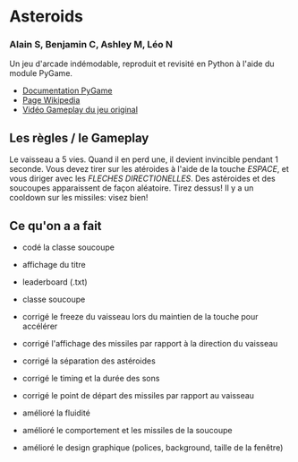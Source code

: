 # Asteroids
### Alain S, Benjamin C, Ashley M, Léo N

Un jeu d'arcade indémodable, reproduit et revisité en Python à l'aide du module PyGame.

- [Documentation PyGame](https://www.pygame.org/docs)
- [Page Wikipedia](https://fr.wikipedia.org/wiki/Asteroids)
- [Vidéo Gameplay du jeu original](https://WWW.youtube.com/watch?v=i-Gs01omJyI)

## Les règles / le Gameplay

Le vaisseau a 5 vies. Quand il en perd une, il devient invincible pendant 1 seconde.
Vous devez tirer sur les atéroides à l'aide de la touche *ESPACE*, et vous diriger avec les *FLECHES DIRECTIONELLES*.
Des astéroides et des soucoupes apparaissent de façon aléatoire. Tirez dessus!
Il y a un cooldown sur les missiles: visez bien!

## Ce qu'on a a fait

- codé la classe soucoupe
- affichage du titre
- leaderboard (.txt)
- classe soucoupe

- corrigé le freeze du vaisseau lors du maintien de la touche pour accélérer
- corrigé l'affichage des missiles par rapport à la direction du vaisseau
- corrigé la séparation des astéroides
- corrigé le timing et la durée des sons
- corrigé le point de départ des missiles par rapport au vaisseau
- amélioré la fluidité
- amélioré le comportement et les missiles de la soucoupe
- amélioré le design graphique (polices, background, taille de la fenêtre)
